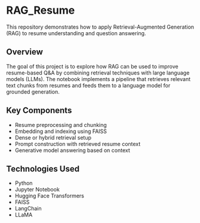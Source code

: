 # RAG_Resume

This repository demonstrates how to apply Retrieval-Augmented Generation (RAG) to resume understanding and question answering.

## Overview

The goal of this project is to explore how RAG can be used to improve resume-based Q&A by combining retrieval techniques with large language models (LLMs). The notebook implements a pipeline that retrieves relevant text chunks from resumes and feeds them to a language model for grounded generation.

## Key Components

- Resume preprocessing and chunking
- Embedding and indexing using FAISS
- Dense or hybrid retrieval setup
- Prompt construction with retrieved resume context
- Generative model answering based on context

## Technologies Used

- Python
- Jupyter Notebook
- Hugging Face Transformers
- FAISS
- LangChain
- LLaMA

